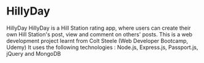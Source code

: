 # HillyDay




HillyDay
HillyDay is a Hill Station rating app, where users can create their own Hill Station's post, view and comment on others' posts.
This is a web development project learnt from Colt Steele (Web Developer Bootcamp, Udemy)
It uses the following technologies : Node.js, Express.js, Passport.js, jQuery and MongoDB
